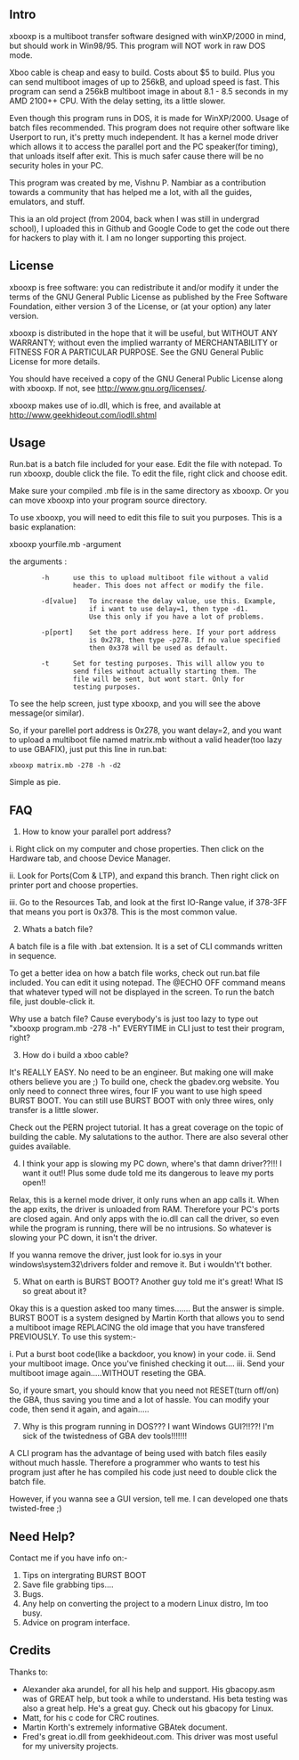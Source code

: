 ## Intro

xbooxp is a multiboot transfer software designed with winXP/2000 in mind, but 
should work in Win98/95. This program will NOT work in raw DOS mode.

Xboo cable is cheap and easy to build. Costs about $5 to build. Plus you can send 
multiboot images of up to 256kB, and upload speed is fast. This program can send a 256kB
multiboot image in about 8.1 - 8.5 seconds in my AMD 2100++ CPU. With the delay 
setting, its a little slower.

Even though this program runs in DOS, it is made for WinXP/2000. Usage of batch files
recommended. This program does not require other software like Userport to run, it's 
pretty much independent. It has a kernel mode driver which allows it to access the parallel 
port and the PC speaker(for timing), that unloads itself after exit. This is much safer 
cause there will be no security holes in your PC.

This program was created by me, Vishnu P. Nambiar as a contribution towards a community that has helped me a lot,
with all the guides, emulators, and stuff.

This ia an old project (from 2004, back when I was still in undergrad school), I uploaded this in Github and Google Code
to get the code out there for hackers to play with it. I am no longer supporting this project.


## License

xbooxp is free software: you can redistribute it and/or modify
it under the terms of the GNU General Public License as published by
the Free Software Foundation, either version 3 of the License, or
(at your option) any later version.

xbooxp is distributed in the hope that it will be useful,
but WITHOUT ANY WARRANTY; without even the implied warranty of
MERCHANTABILITY or FITNESS FOR A PARTICULAR PURPOSE.  See the
GNU General Public License for more details.

You should have received a copy of the GNU General Public License
along with xbooxp.  If not, see <http://www.gnu.org/licenses/>.

xbooxp makes use of io.dll, which is free, and available at
http://www.geekhideout.com/iodll.shtml


## Usage

Run.bat is a batch file included for your ease. Edit the file with notepad. To run xbooxp, double 
click the file. To edit the file, right click and choose edit.

Make sure your compiled .mb file is in the same directory as xbooxp. Or you can move xbooxp into
your program source directory.

To use xbooxp, you will need to edit this file to suit you purposes. This is a basic explanation:

xbooxp yourfile.mb -argument

the arguments :

			-h		use this to upload multiboot file without a valid
					header. This does not affect or modify the file.

			-d[value]	To increase the delay value, use this. Example,
						if i want to use delay=1, then type -d1.
						Use this only if you have a lot of problems.

			-p[port]	Set the port address here. If your port address
						is 0x278, then type -p278. If no value specified
						then 0x378 will be used as default.

			-t		Set for testing purposes. This will allow you to 
					send files without actually starting them. The
					file will be sent, but wont start. Only for
					testing purposes.


To see the help screen, just type xbooxp, and you will see the above message(or similar).

So, if your parellel port address is 0x278, you want delay=2, and you want to upload a multiboot file 
named matrix.mb without a valid header(too lazy to use GBAFIX), just put this line in run.bat:

	xbooxp matrix.mb -278 -h -d2

Simple as pie.


## FAQ

1. How to know your parallel port address?

i.   Right click on my computer and chose properties. Then click on the Hardware tab, and 
     choose Device Manager.

ii.  Look for Ports(Com & LTP), and expand this branch. Then right click on printer port and 
     choose properties.

iii. Go to the Resources Tab, and look at the first IO-Range value, if 378-3FF that means you 
     port is 0x378. This is the most common value.


2. Whats a batch file?

A batch file is a file with .bat extension. It is a set of CLI commands written in sequence.

To get a better idea on how a batch file works, check out run.bat file included. You can 
edit it using notepad. The @ECHO OFF command means that whatever typed will not be displayed 
in the screen. To run the batch file, just double-click it.

Why use a batch file? Cause everybody's is just too lazy to type out "xbooxp program.mb -278 -h" 
EVERYTIME in CLI just to test their program, right?


3. How do i build a xboo cable?

It's REALLY EASY.
No need to be an engineer. But making one will make others believe you are        ;)
To build one, check the gbadev.org website. You only need to connect three wires, 
four IF you want to use high speed BURST BOOT. You can still use BURST BOOT with only three 
wires, only transfer is a little slower.

Check out the PERN project tutorial. It has a great coverage on the topic of building
the cable. My salutations to the author. There are also several other guides available.

4. I think your app is slowing my PC down, where's that damn driver??!!! I want it out!!
Plus some dude told me its dangerous to leave my ports open!!

Relax, this is a kernel mode driver, it only runs when an app calls it. When the app
exits, the driver is unloaded from RAM. Therefore your PC's ports are closed again. And 
only apps with the io.dll can call the driver, so even while the program is running, there 
will be no intrusions. So whatever is slowing your PC down, it isn't the driver.

If you wanna remove the driver, just look for io.sys in your windows\system32\drivers folder
and remove it. But i wouldn't't bother.


5. What on earth is BURST BOOT? Another guy told me it's great! What IS so great about it?

Okay this is a question asked too many times.......
But the answer is simple. BURST BOOT is a system designed by Martin Korth that allows you to
send a multiboot image REPLACING the old image that you have transfered PREVIOUSLY. To use this
system:-

i.   Put a burst boot code(like a backdoor, you know) in your code.
ii.  Send your multiboot image. Once you've finished checking it out....
iii. Send your multiboot image again.....WITHOUT reseting the GBA.

So, if youre smart, you should know that you need not RESET(turn off/on) the GBA, thus 
saving you time and a lot of hassle. You can modify your code, then send it again, 
and again.....


7. Why is this program running in DOS??? I want Windows GUI?!!??! I'm sick of the
twistedness of GBA dev tools!!!!!!!

A CLI program has the advantage of being used with batch files easily without much hassle.
Therefore a programmer who wants to test his program just after he has compiled his code 
just need to double click the batch file.

However, if you wanna see a GUI version, tell me. I can developed one thats twisted-free  ;)


## Need Help?

Contact me if you have info on:-
1. Tips on intergrating BURST BOOT
2. Save file grabbing tips....
3. Bugs.
4. Any help on converting the project to a modern Linux distro, Im too busy.
5. Advice on program interface.


## Credits

Thanks to:
- Alexander aka arundel, for all his help and support. His gbacopy.asm was of GREAT help, but took a while to understand. His beta testing was also a great help. He's a great guy. Check out his gbacopy for Linux.
- Matt, for his c code for CRC routines.
- Martin Korth's extremely informative GBAtek document.
- Fred's great io.dll from geekhideout.com. This driver was most useful for my university projects.

